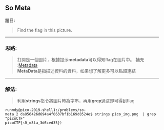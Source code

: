 ## So Meta

題目:
> Find the flag in this picture.
***
### 思路:
> 打開是一個圖片，根據提示**metadata**可以得知flag在圖片中。
> 補充 :[Metadata](https://zh.wikipedia.org/wiki/%E5%85%83%E6%95%B0%E6%8D%AE)  
>**MetaData**是指描述資料的資料，如果想了解更多可以點超連結
***


### 解法:
> 利用**strings**指令將圖片轉為字串，再用**grep**過濾即可得到flag

```console
runmdy@pico-2019-shell1:/problems/so-meta_2_da856426d694a4f0637bf1b169d8524e$ strings pico_img.png  | grep "picoCTF"
picoCTF{s0_m3ta_3d6ced35})

```